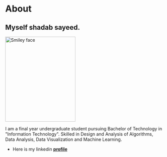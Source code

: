 # About

## Myself shadab sayeed.


<img src="https://i.ibb.co/JCscwsK/imageedit-1-9987689091.png" alt="Smiley face" height="270" width="223">

I am a final year undergraduate student pursuing Bachelor of Technology in "Information Technology". 
Skilled in Design and Analysis of Algorithms, Data Analysis, Data Visualization and Machine Learning. 

* Here is my linkedin [**profile**](https://www.linkedin.com/in/shadab-sayeed/)


